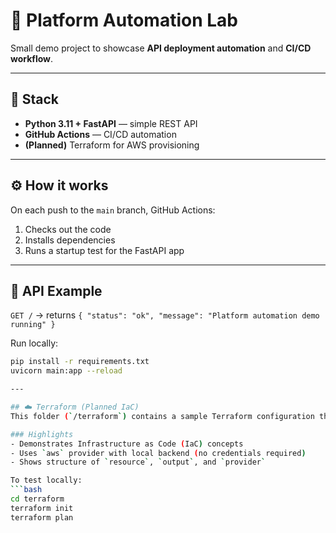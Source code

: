 # 🧠 Platform Automation Lab

Small demo project to showcase **API deployment automation** and **CI/CD workflow**.

---

## 🚀 Stack
- **Python 3.11 + FastAPI** — simple REST API
- **GitHub Actions** — CI/CD automation
- **(Planned)** Terraform for AWS provisioning

---

## ⚙️ How it works
On each push to the `main` branch, GitHub Actions:
1. Checks out the code  
2. Installs dependencies  
3. Runs a startup test for the FastAPI app  

---

## 📡 API Example
`GET /` → returns `{ "status": "ok", "message": "Platform automation demo running" }`

Run locally:
```bash
pip install -r requirements.txt
uvicorn main:app --reload

---

## ☁️ Terraform (Planned IaC)
This folder (`/terraform`) contains a sample Terraform configuration that provisions an S3 bucket in AWS.

### Highlights
- Demonstrates Infrastructure as Code (IaC) concepts
- Uses `aws` provider with local backend (no credentials required)
- Shows structure of `resource`, `output`, and `provider`

To test locally:
```bash
cd terraform
terraform init
terraform plan


